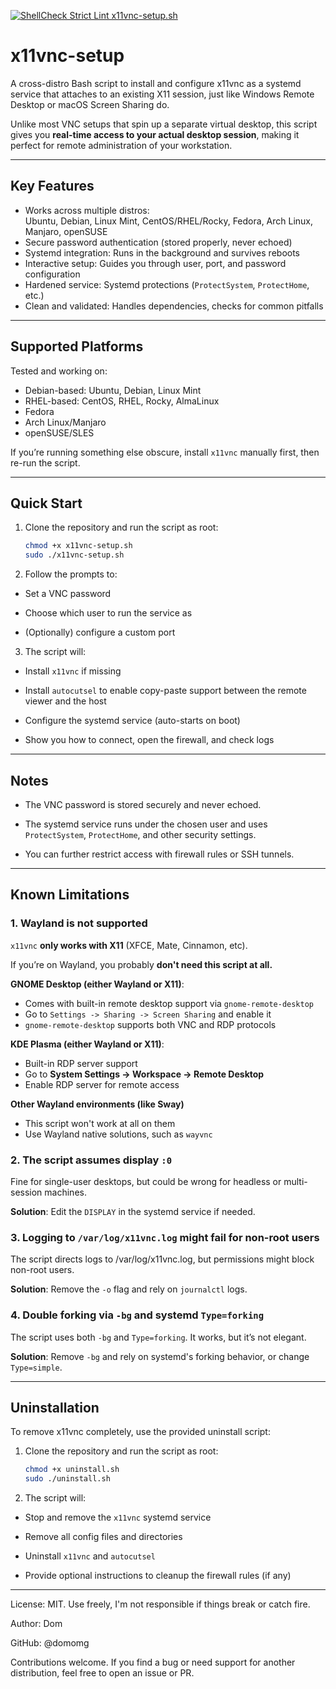 [![ShellCheck Strict Lint x11vnc-setup.sh](https://github.com/domomg/x11vnc-setup/actions/workflows/shellcheck.yml/badge.svg)](https://github.com/domomg/x11vnc-setup/actions/workflows/shellcheck.yml)

# x11vnc-setup
A cross-distro Bash script to install and configure x11vnc as a systemd service that attaches to an existing X11 session, just like Windows Remote Desktop or macOS Screen Sharing do.

Unlike most VNC setups that spin up a separate virtual desktop, this script gives you **real-time access to your actual desktop session**, making it perfect for remote administration of your workstation.

---

## Key Features

- Works across multiple distros:  
  Ubuntu, Debian, Linux Mint, CentOS/RHEL/Rocky, Fedora, Arch Linux, Manjaro, openSUSE
- Secure password authentication (stored properly, never echoed)  
- Systemd integration: Runs in the background and survives reboots  
- Interactive setup: Guides you through user, port, and password configuration  
- Hardened service: Systemd protections (`ProtectSystem`, `ProtectHome`, etc.)  
- Clean and validated: Handles dependencies, checks for common pitfalls  

---

## Supported Platforms

Tested and working on:  
- Debian-based: Ubuntu, Debian, Linux Mint
- RHEL-based: CentOS, RHEL, Rocky, AlmaLinux
- Fedora
- Arch Linux/Manjaro
- openSUSE/SLES

If you’re running something else obscure, install `x11vnc` manually first, then re-run the script.  

---

## Quick Start

1. Clone the repository and run the script as root:

   ```bash
   chmod +x x11vnc-setup.sh
   sudo ./x11vnc-setup.sh
   ```
2. Follow the prompts to:

- Set a VNC password

- Choose which user to run the service as

- (Optionally) configure a custom port

3. The script will:

- Install `x11vnc` if missing

- Install `autocutsel` to enable copy-paste support between the remote viewer and the host

- Configure the systemd service (auto-starts on boot)

- Show you how to connect, open the firewall, and check logs

---

## Notes

- The VNC password is stored securely and never echoed.

- The systemd service runs under the chosen user and uses `ProtectSystem`, `ProtectHome`, and other security settings.

- You can further restrict access with firewall rules or SSH tunnels.

---

## Known Limitations


### 1. Wayland is not supported
`x11vnc` **only works with X11** (XFCE, Mate, Cinnamon, etc). 

If you’re on Wayland, you probably **don't need this script at all.**

**GNOME Desktop (either Wayland or X11)**:
- Comes with built-in remote desktop support via `gnome-remote-desktop`
- Go to `Settings -> Sharing -> Screen Sharing` and enable it
- `gnome-remote-desktop` supports both VNC and RDP protocols

**KDE Plasma (either Wayland or X11)**:
- Built-in RDP server support
- Go to **System Settings -> Workspace -> Remote Desktop**
- Enable RDP server for remote access

**Other Wayland environments (like Sway)**
- This script won't work at all on them
- Use Wayland native solutions, such as `wayvnc`

### 2. The script assumes display `:0`
Fine for single-user desktops, but could be wrong for headless or multi-session machines.

**Solution**: Edit the `DISPLAY` in the systemd service if needed.

### 3. Logging to `/var/log/x11vnc.log` might fail for non-root users
The script directs logs to /var/log/x11vnc.log, but permissions might block non-root users.

**Solution**: Remove the `-o` flag and rely on `journalctl` logs.

### 4. Double forking via `-bg` and systemd `Type=forking`
The script uses both `-bg` and `Type=forking`. It works, but it’s not elegant.

**Solution**: Remove `-bg` and rely on systemd's forking behavior, or change `Type=simple`.

---

## Uninstallation

To remove x11vnc completely, use the provided uninstall script:

1. Clone the repository and run the script as root:

   ```bash
   chmod +x uninstall.sh
   sudo ./uninstall.sh
   ```
2. The script will:

- Stop and remove the `x11vnc` systemd service

- Remove all config files and directories

- Uninstall `x11vnc` and `autocutsel`

- Provide optional instructions	to cleanup the firewall	rules (if any)

---

License: MIT. Use freely, I'm not responsible if things break or catch fire.

Author: Dom

GitHub: @domomg

Contributions welcome. If you find a bug or need support for another distribution, feel free to open an issue or PR.
